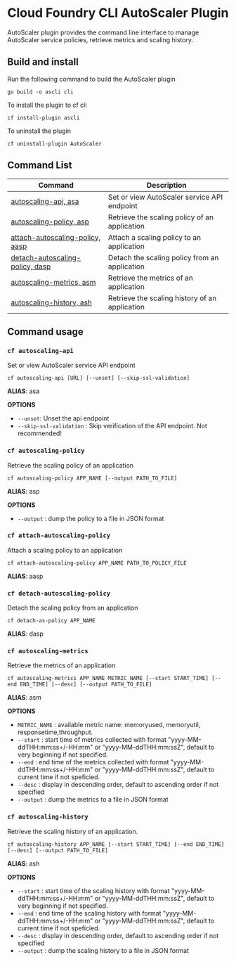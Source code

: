 # Cloud Foundry CLI AutoScaler Plugin

AutoScaler plugin provides the command line interface to manage AutoScaler service policies, retrieve metrics and scaling history.

## Build and install

Run the following command to build the AutoScaler plugin
```
go build -o ascli cli
```

To install the plugin to cf cli
```
cf install-plugin ascli
```

To uninstall the plugin
```
cf uninstall-plugin AutoScaler
```

## Command List

| Command | Description |
|---------|-------------|
| [autoscaling-api, asa](#cf-autoscaling-api) | Set or view AutoScaler service API endpoint |
| [autoscaling-policy, asp](#cf-autoscaling-policy) | Retrieve the scaling policy of an application |
| [attach-autoscaling-policy, aasp](#cf-attach-autoscaling-policy) | Attach a scaling policy to an application |
| [detach-autoscaling-policy, dasp](#cf-detach-autoscaling-policy) | Detach the scaling policy from an application |
| [autoscaling-metrics, asm](#cf-autoscaling-metrics) | Retrieve the metrics of an application |
| [autoscaling-history, ash](#cf-autoscaling-history) | Retrieve the scaling history of an application|

## Command usage

### `cf autoscaling-api`

Set or view AutoScaler service API endpoint

```
cf autoscaling-api [URL] [--unset] [--skip-ssl-validation]
```

**ALIAS**: asa

**OPTIONS**
- `--unset`: Unset the api endpoint
- `--skip-ssl-validation` : Skip verification of the API endpoint. Not recommended!

### `cf autoscaling-policy` 

Retrieve the scaling policy of an application

```
cf autoscaling-policy APP_NAME [--output PATH_TO_FILE]
```

**ALIAS**: asp


**OPTIONS**
- `--output` : dump the policy to a file in JSON format

### `cf attach-autoscaling-policy` 

Attach a scaling policy to an application
```
cf attach-autoscaling-policy APP_NAME PATH_TO_POLICY_FILE
```

**ALIAS**: aasp


### `cf detach-autoscaling-policy` 

Detach the scaling policy from an application
```
cf detach-as-policy APP_NAME
```
**ALIAS**: dasp


### `cf autoscaling-metrics`

Retrieve the metrics of an application

```
cf autoscaling-metrics APP_NAME METRIC_NAME [--start START_TIME] [--end END_TIME] [--desc] [--output PATH_TO_FILE]
```
**ALIAS**: asm


**OPTIONS**
- `METRIC_NAME` : available metric name: memoryused, memoryutil, responsetime,throughput.
- `--start` : start time of metrics collected with format "yyyy-MM-ddTHH:mm:ss+/-HH:mm" or "yyyy-MM-ddTHH:mm:ssZ", default to very beginning if not specified.
- `--end` : end time of the metrics collected  with format "yyyy-MM-ddTHH:mm:ss+/-HH:mm" or "yyyy-MM-ddTHH:mm:ssZ", default to current time if not speficied.
- `--desc` : display in descending order, default to ascending order if not specified
- `--output` : dump the metrics to a file in JSON format

###  `cf autoscaling-history` 

Retrieve the scaling history of an application.

```
cf autoscaling-history APP_NAME [--start START_TIME] [--end END_TIME] [--desc] [--output PATH_TO_FILE]
```

**ALIAS**: ash

**OPTIONS**
- `--start` : start time of the scaling history with format "yyyy-MM-ddTHH:mm:ss+/-HH:mm" or "yyyy-MM-ddTHH:mm:ssZ", default to very beginning if not specified.
- `--end` : end time of the scaling history with format "yyyy-MM-ddTHH:mm:ss+/-HH:mm" or "yyyy-MM-ddTHH:mm:ssZ", default to current time if not speficied.
- `--desc` : display in descending order, default to ascending order if not specified
- `--output` : dump the scaling history to a file in JSON format
